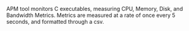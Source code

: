 APM tool monitors C executables, measuring CPU, Memory, Disk, and Bandwidth Metrics. 
Metrics are measured at a rate of once every 5 seconds, and formatted through a csv.

